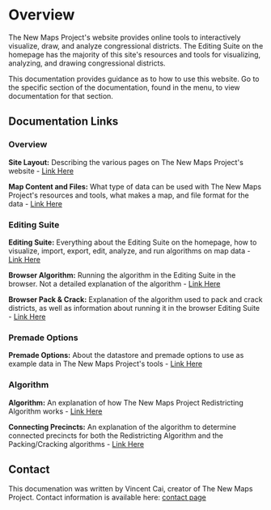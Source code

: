 # Overview

The New Maps Project's website provides online tools to interactively visualize, draw, and analyze congressional districts. The Editing Suite on the homepage has the majority of this site's resources and tools for visualizing, analyzing, and drawing congressional districts.

This documentation provides guidance as to how to use this website. Go to the specific section of the documentation, found in the menu, to view documentation for that section.

## Documentation Links

### Overview

**Site Layout:** Describing the various pages on The New Maps Project's website - [Link Here](/documentation/sitelayout)

**Map Content and Files:** What type of data can be used with The New Maps Project's resources and tools, what makes a map, and file format for the data - [Link Here](/documentation/maps)

### Editing Suite

**Editing Suite:** Everything about the Editing Suite on the homepage, how to visualize, import, export, edit, analyze, and run algorithms on map data - [Link Here](/documentation/editing)

**Browser Algorithm:** Running the algorithm in the Editing Suite in the browser. Not a detailed explanation of the algorithm - [Link Here](/documentation/browseralgorithm)

**Browser Pack & Crack:** Explanation of the algorithm used to pack and crack districts, as well as information about running it in the browser Editing Suite - [Link Here](/documentation/packandcrack)

### Premade Options

**Premade Options:** About the datastore and premade options to use as example data in The New Maps Project's tools - [Link Here](/documentation/datastore)

### Algorithm

**Algorithm:** An explanation of how The New Maps Project Redistricting Algorithm works - [Link Here](/documentation/algorithm)

**Connecting Precincts:** An explanation of the algorithm to determine connected precincts for both the Redistricting Algorithm and the Packing/Cracking algorithms - [Link Here](/documentation/connectingprecincts)

## Contact

This documenation was written by Vincent Cai, creator of The New Maps Project. Contact information is available here: [contact page](/contact)